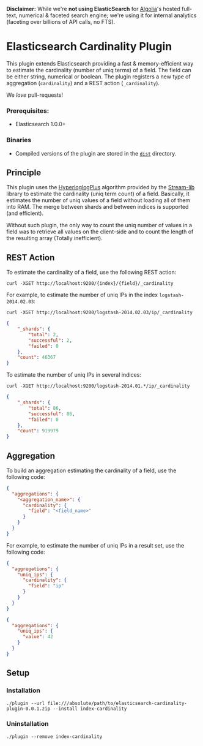 **Disclaimer:** While we're **not using ElasticSearch** for [Algolia](http://www.algolia.com)'s hosted full-text, numerical & faceted search engine; we're using it for internal analytics (faceting over billions of API calls, no FTS).

Elasticsearch Cardinality Plugin
===================================

This plugin extends Elasticsearch providing a fast & memory-efficient way to estimate the cardinality (number of uniq terms) of a field. The field can be either string, numerical or boolean. The plugin registers a new type of aggregation (`cardinality`) and a REST action (`_cardinality`).

We _love_ pull-requests!

### Prerequisites:

 - Elasticsearch 1.0.0+

### Binaries

 - Compiled versions of the plugin are stored in the [`dist`](https://github.com/algolia/elasticsearch-cardinality-plugin/tree/master/dist) directory.

## Principle

This plugin uses the [HyperloglogPlus](http://research.google.com/pubs/pub40671.html) algorithm provided by the [Stream-lib](https://github.com/addthis/stream-lib) library to estimate the cardinality (uniq term count) of a field. Basically, it estimates the number of uniq values of a field without loading all of them into RAM. The merge between shards and between indices is supported (and efficient).

Without such plugin, the only way to count the uniq number of values in a field was to retrieve all values on the client-side and to count the length of the resulting array (Totally inefficient).

## REST Action

To estimate the cardinality of a field, use the following REST action:

```
curl -XGET http://localhost:9200/{index}/{field}/_cardinality
```

For example, to estimate the number of uniq IPs in the index `logstash-2014.02.03`:

```
curl -XGET http://localhost:9200/logstash-2014.02.03/ip/_cardinality
```

```json
{
	"_shards": {
		"total": 2,
		"successful": 2,
		"failed": 0
	},
	"count": 46367
}
```

To estimate the number of uniq IPs in several indices:

```
curl -XGET http://localhost:9200/logstash-2014.01.*/ip/_cardinality
```

```json
{
	"_shards": {
		"total": 86,
		"successful": 86,
		"failed": 0
	},
	"count": 919979
}
```


## Aggregation

To build an aggregation estimating the cardinality of a field, use the following code:

```json
{
  "aggregations": {
    "<aggregation_name>": {
      "cardinality": {
        "field": "<field_name>"
      }
    }
  }
}
```

For example, to estimate the number of uniq IPs in a result set, use the following code:

```json
{
  "aggregations": {
    "uniq_ips": {
      "cardinality": {
        "field": "ip"
      }
    }
  }
}
```

```json
{
  "aggregations": {
    "uniq_ips": {
      "value": 42
    }
  }
}
```

## Setup

### Installation 

    ./plugin --url file:///absolute/path/to/elasticsearch-cardinality-plugin-0.0.1.zip --install index-cardinality

### Uninstallation

    ./plugin --remove index-cardinality
